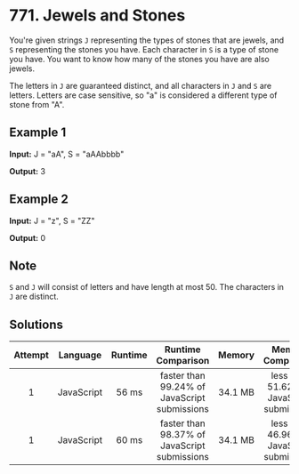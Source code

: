 # 771. Jewels and Stones

You're given strings `J` representing the types of stones that are jewels, and `S` representing the stones you have. Each character in `S` is a type of stone you have. You want to know how many of the stones you have are also jewels.

The letters in `J` are guaranteed distinct, and all characters in `J` and `S` are letters. Letters are case sensitive, so "a" is considered a different type of stone from "A".

## Example 1

**Input:** J = "aA", S = "aAAbbbb"

**Output:** 3

## Example 2

**Input:** J = "z", S = "ZZ"

**Output:** 0

## Note

`S` and `J` will consist of letters and have length at most 50.
The characters in `J` are distinct.

## Solutions

|Attempt|Language|Runtime|Runtime Comparison|Memory|Memory Comparison|
|:-:|:-:|:-:|:-:|:-:|:-:|
|1|JavaScript|56 ms|faster than 99.24% of JavaScript submissions|34.1 MB|less than 51.62% of JavaScript submissions|
|1|JavaScript|60 ms|faster than 98.37% of JavaScript submissions|34.1 MB|less than 46.96% of JavaScript submissions|
